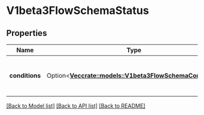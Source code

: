 # V1beta3FlowSchemaStatus

## Properties

Name | Type | Description | Notes
------------ | ------------- | ------------- | -------------
**conditions** | Option<[**Vec<crate::models::V1beta3FlowSchemaCondition>**](v1beta3.FlowSchemaCondition.md)> | `conditions` is a list of the current states of FlowSchema. | [optional]

[[Back to Model list]](../README.md#documentation-for-models) [[Back to API list]](../README.md#documentation-for-api-endpoints) [[Back to README]](../README.md)


